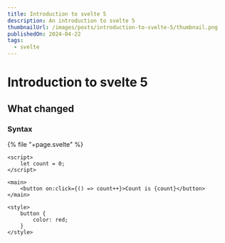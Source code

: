 ```yaml
---
title: Introduction to svelte 5
description: An introduction to svelte 5
thumbnailUrl: /images/posts/introduction-to-svelte-5/thumbnail.png
publishedOn: 2024-04-22
tags:
  - svelte
---
```


# Introduction to svelte 5

## What changed

### Syntax

{% file "+page.svelte" %}

```svelte
<script>
	let count = 0;
</script>

<main>
	<button on:click={() => count++}>Count is {count}</button>
</main>

<style>
	button {
		color: red;
	}
</style>
```
